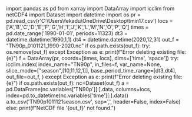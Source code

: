 import pandas as pd
from xarray import DataArray
import icclim
from netCDF4 import Dataset
import datetime
import os
pr = pd.read_csv(r'C:\Users\fekadu\OneDrive\Desktop\tmin17.csv') 
locs = ['A','B','C','D','E','F','G','H','I','J','K','L','M','N','O','P','Q']
times = pd.date_range('1990-01-01', periods=11323)
dt3 = datetime.datetime(1990,1,1)
dt4 = datetime.datetime(2020,12,31)
out_f = "TN90p_0101121_1990-2020.nc"
if os.path.exists(out_f):
    try:
        os.remove(out_f)
    except Exception as e:
            print(f"Error deleting existing file: {e}")
f = DataArray(pr, coords=[times, locs], dims=['time', 'space'])
try:
   icclim.index(
    index_name="TN90p",
    in_files=f,
    var_name=None,
    slice_mode=["season",[10,11,12,1]],
    base_period_time_range=[dt3,dt4],
    out_file=out_f,
)
except Exception as e:
            print(f"Error deleting existing file: {e}")
if os.path.exists(out_f):
  nc=Dataset(out_f)
  a = pd.DataFrame(nc.variables['TN90p'][:].data, columns=locs, index=pd.to_datetime(nc.variables['time'][:].data))
  a.to_csv('TN90p1011121season.csv', sep=',', header=False, index=False)
else:
    print(f"NetCDF file '{out_f}' not found.")
